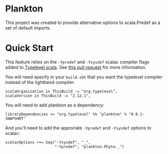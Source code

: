 Plankton
========

This project was created to provide alternative options to
scala.Predef as a set of default imports.


Quick Start
===========

This feature relies on the `-Ypredef` and `-Ysysdef` scalac compiler
flags added to [Typelevel scala](http://typelevel.org/scala/). See [this pull request](https://github.com/scala/scala/pull/5350) for more information.

You will need specify in your `build.sbt` that you want the typelevel
compiler instead of the lightbend compiler:

	scalaOrganization in ThisBuild := "org.typelevel",
	scalaVersion in ThisBuild := "2.12.1",

You will need to add plankton as a dependency:

	libraryDependencies += "org.typelevel" %% "plankton" % "0.0.1-SNAPSHOT"
	
And you'll need to add the approriate `-Ypredef` and `-Ysysdef` options to scalac:

	scalacOptions ++= Seq("-Ysysdef", "_",
                          "-Ypredef", "plankton.Phyto._")
